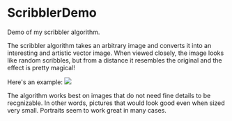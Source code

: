ScribblerDemo
=============

Demo of my scribbler algorithm.

The scribbler algorithm takes an arbitrary image and converts it into an interesting and artistic vector image. When viewed
closely, the image looks like random scribbles, but from a distance it resembles the original and the effect is pretty
magical!

Here's an example:
<img src="https://lh6.googleusercontent.com/-qdzU7J-pHrY/UnivEiljkdI/AAAAAAAAvcc/252TgyRmiZE/w899-h674-no/Screen+Shot+2013-11-05+at+12.38.55+AM.png">

The algorithm works best on images that do not need fine details to be recgnizable. In other words, pictures that would
look good even when sized very small. Portraits seem to work great in many cases.
